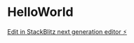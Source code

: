 # HelloWorld

[Edit in StackBlitz next generation editor ⚡️](https://stackblitz.com/~/github.com/Nandi-create/HelloWorld)